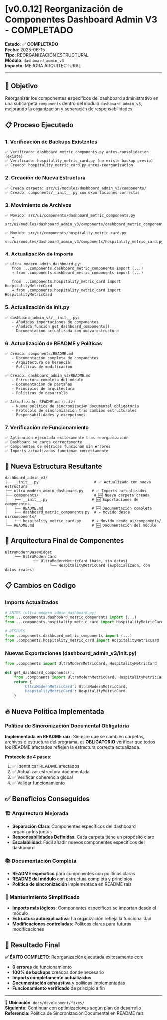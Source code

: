 # [v0.0.12] Reorganización de Componentes Dashboard Admin V3 - COMPLETADO

**Estado**: ✅ **COMPLETADO**  
**Fecha**: 2025-06-15  
**Tipo**: REORGANIZACIÓN ESTRUCTURAL  
**Módulo**: `dashboard_admin_v3`  
**Impacto**: MEJORA ARQUITECTURAL

---

## 🎯 Objetivo

Reorganizar los componentes específicos del dashboard administrativo en una subcarpeta `components` dentro del módulo `dashboard_admin_v3`, mejorando la organización y separación de responsabilidades.

## 📋 Proceso Ejecutado

### 1. **Verificación de Backups Existentes**
```
✅ Verificado: dashboard_metric_components.py.antes-consolidacion (existe)
✅ Verificado: hospitality_metric_card.py (no existe backup previo)
✅ Creado: hospitality_metric_card.py.antes-reorganizacion
```

### 2. **Creación de Nueva Estructura**
```
✅ Creada carpeta: src/ui/modules/dashboard_admin_v3/components/
✅ Creado: components/__init__.py con exportaciones correctas
```

### 3. **Movimiento de Archivos**
```
✅ Movido: src/ui/components/dashboard_metric_components.py
   → src/ui/modules/dashboard_admin_v3/components/dashboard_metric_components.py

✅ Movido: src/ui/components/hospitality_metric_card.py  
   → src/ui/modules/dashboard_admin_v3/components/hospitality_metric_card.py
```

### 4. **Actualización de Imports**
```
✅ ultra_modern_admin_dashboard.py:
   from ...components.dashboard_metric_components import (...)
   → from .components.dashboard_metric_components import (...)
   
   from ...components.hospitality_metric_card import HospitalityMetricCard
   → from .components.hospitality_metric_card import HospitalityMetricCard
```

### 5. **Actualización de __init__.py**
```
✅ dashboard_admin_v3/__init__.py:
   - Añadidas importaciones de componentes
   - Añadida función get_dashboard_components()
   - Documentación actualizada con nueva estructura
```

### 6. **Actualización de README y Políticas**
```
✅ Creado: components/README.md
   - Documentación completa de componentes
   - Arquitectura de herencia
   - Políticas de modificación
   
✅ Creado: dashboard_admin_v3/README.md  
   - Estructura completa del módulo
   - Documentación de pestañas
   - Principios de arquitectura
   - Políticas de desarrollo

✅ Actualizado: README.md (raíz)
   - Nueva política de sincronización documental obligatoria
   - Protocolo de sincronización tras cambios estructurales
   - Responsabilidades y excepciones
```

### 7. **Verificación de Funcionamiento**
```
✅ Aplicación ejecutada exitosamente tras reorganización
✅ Dashboard se carga correctamente
✅ Componentes de métricas funcionan sin errores
✅ Imports actualizados funcionan correctamente
```

## 📂 Nueva Estructura Resultante

```
dashboard_admin_v3/
├── __init__.py                         # ✅ Actualizado con nueva estructura
├── ultra_modern_admin_dashboard.py    # ✅ Imports actualizados
├── components/                         # 🆕 Nueva carpeta creada
│   ├── __init__.py                    # 🆕 Exportaciones de componentes
│   ├── README.md                      # 🆕 Documentación completa
│   ├── dashboard_metric_components.py  # ↗️ Movido desde ui/components/
│   └── hospitality_metric_card.py     # ↗️ Movido desde ui/components/
└── README.md                          # 🆕 Documentación del módulo
```

## 🧩 Arquitectura Final de Componentes

```
UltraModernBaseWidget
    └── UltraModernCard
            └── UltraModernMetricCard (base, sin datos)
                    └── HospitalityMetricCard (especializada, con datos reales)
```

## 📋 Cambios en Código

### **Imports Actualizados**
```python
# ANTES (ultra_modern_admin_dashboard.py)
from ...components.dashboard_metric_components import (...)
from ...components.hospitality_metric_card import HospitalityMetricCard

# DESPUÉS
from .components.dashboard_metric_components import (...)
from .components.hospitality_metric_card import HospitalityMetricCard
```

### **Nuevas Exportaciones (dashboard_admin_v3/__init__.py)**
```python
from .components import UltraModernMetricCard, HospitalityMetricCard

def get_dashboard_components():
    from .components import UltraModernMetricCard, HospitalityMetricCard
    return {
        'UltraModernMetricCard': UltraModernMetricCard,
        'HospitalityMetricCard': HospitalityMetricCard
    }
```

## 🔥 Nueva Política Implementada

### **Política de Sincronización Documental Obligatoria**

**Implementada en README raíz**: Siempre que se cambien carpetas, archivos o estructura del programa, es **OBLIGATORIO** verificar que todos los README afectados reflejen la estructura correcta actualizada.

**Protocolo de 4 pasos**:
1. ✅ Identificar README afectados
2. ✅ Actualizar estructura documentada  
3. ✅ Verificar coherencia global
4. ✅ Validar funcionamiento

## ✅ Beneficios Conseguidos

### **🏗️ Arquitectura Mejorada**
- **Separación Clara**: Componentes específicos del dashboard organizados juntos
- **Responsabilidades Definidas**: Cada carpeta tiene un propósito claro
- **Escalabilidad**: Fácil añadir nuevos componentes específicos del dashboard

### **📚 Documentación Completa**
- **README específico** para componentes con políticas claras
- **README del módulo** con estructura completa y principios
- **Política de sincronización** implementada en README raíz

### **🔧 Mantenimiento Simplificado**
- **Imports más lógicos**: Componentes específicos se importan desde el módulo
- **Estructura autoexplicativa**: La organización refleja la funcionalidad
- **Modificaciones controladas**: Políticas claras para futuras modificaciones

## 🎯 Resultado Final

**✅ ÉXITO COMPLETO**: Reorganización ejecutada exitosamente con:
- **0 errores** de funcionamiento
- **100% de backups** creados donde necesario
- **Imports completamente actualizados**
- **Documentación exhaustiva** y políticas implementadas
- **Funcionamiento verificado** de principio a fin

---

**📍 Ubicación**: `docs/development/fixes/`  
**Siguiente**: Continuar con optimizaciones según plan de desarrollo  
**Referencia**: Política de Sincronización Documental en README raíz
